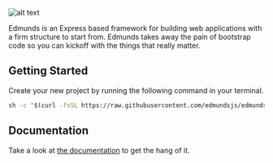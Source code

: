 ![alt text](https://raw.githubusercontent.com/edmundsjs/framework/master/docs/logo.jpg "Edmunds Logo")

Edmunds is an Express based framework for building web applications
with a firm structure to start from. Edmunds takes away the pain of
bootstrap code so you can kickoff with the things that really
matter.


## Getting Started

Create your new project by running the following command in your
terminal.

```bash
sh -c "$(curl -fsSL https://raw.githubusercontent.com/edmundsjs/edmunds/master/create-edmunds-app.sh)"
```


## Documentation

Take a look at [the documentation](https://edmundsjs.com/) to get the
hang of it.
